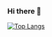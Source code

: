### Hi there 👋
[![Top Langs](https://github-readme-stats-git-masterrstaa-rickstaa.vercel.app/api/top-langs/?username=I-Am-Xil&theme=radical)](https://github.com/anuraghazra/github-readme-stats)
<!--
**I-Am-Xil/I-Am-Xil** is a ✨ _special_ ✨ repository because its `README.md` (this file) appears on your GitHub profile.

Here are some ideas to get you started:

- 🔭 I’m currently working on ...
- 🌱 I’m currently learning ...
- 👯 I’m looking to collaborate on ...
- 🤔 I’m looking for help with ...
- 💬 Ask me about ...
- 📫 How to reach me: ...
- 😄 Pronouns: ...
- ⚡ Fun fact: ...
-->
